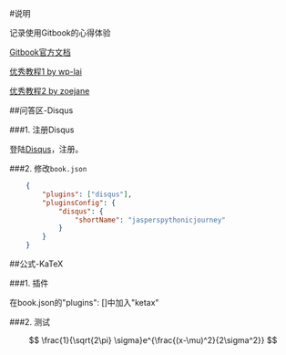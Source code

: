 
#说明

记录使用Gitbook的心得体验

[Gitbook官方文档](http://help.gitbook.com/)

[优秀教程1 by wp-lai](https://wp-lai.gitbooks.io/learn-python/content/)

[优秀教程2 by zoejane](https://zoejane.gitbooks.io/omooc2py/content/)



##问答区-Disqus

###1. 注册Disqus

登陆[Disqus](https://disqus.com/)，注册。

###2. 修改`book.json`

```json
    {
        "plugins": ["disqus"],
        "pluginsConfig": {
            "disqus": {
                "shortName": "jasperspythonicjourney"
            }
        }  
    } 
```

##公式-KaTeX

###1. 插件

在book.json的"plugins": []中加入"ketax"

###2. 测试

$$
\frac{1}{\sqrt{2\pi} \sigma}e^{\frac{(x-\mu)^2}{2\sigma^2}}
$$



